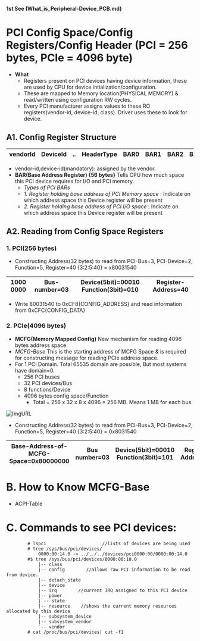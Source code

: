 **1st See (What_is_Peripheral-Device_PCB.md)**

# PCI Config Space/Config Registers/Config Header (PCI = 256 bytes, PCIe = 4096 byte)
- **What** 
	- Registers present on PCI devices having device information, these are used by CPU for device intialization/configuration.
	- These are mapped to Memory location(PHYSICAL MEMORY) & read/written using configuration RW cycles.
  - Every PCI manufacturer assigns values to these RO registers(vendor-id, device-id, class). Driver uses these to look for device.

## A1. Config Register Structure

|vendorId|DeviceId|..|HeaderType|BAR0|BAR1|BAR2|BAR3|BAR4|BAR5|
| --- | --- | --- | --- | --- | --- | ---- | --- | --- | --- |

- vendor-id,device-id(mandatory): assigned by the vendor.
- **BAR(Base Address Register) {56 bytes}** Tells CPU how much space this PCI device requires for I/O and PCI memory.
	- *Types of PCI BARs*
  	- *1. Register holding base address of PCI Memory space* : Indicate on which address space this Device register will be present
  	- *2. Register holding base address of PCI I/O space* : Indicate on which address space this Device register will be present    

## A2. Reading from Config Space Registers
### 1. PCI(256 bytes)
- Constructing Address(32 bytes) to read from PCI-Bus=3, PCI-Device=2, Function=5, Register=40 {3:2:5:40} = x80031540

| 1000 0000 |Bus-number=03|Device(5bit)=00010 Function(3bit)=010|Register-Address=40| 
| --- | --- | --- | --- | 

- Write 80031540 to 0xCF8{CONFIG_ADDRESS} and read information from 0xCFC{CONFIG_DATA}

### 2. PCIe(4096 bytes)
- **MCFG(Memory Mapped Config)** New mechanism for reading 4096 bytes address space.
- *MCFG-Base* This is the starting address of MCFG Space & is required for constructing message for reading PCIe address space.  
- For 1 PCI Domain.          Total 65535 domain are possible, But most systems have domain=0.
  - 256 PCI buses
  - 32 PCI devices/Bus
  - 8 functions/Device
  - 4096 bytes config space/Function
	  - Total = 256 x 32 x 8 x 4096 = 256 MB. Means 1 MB for each bus.

![ImgURL](https://i.ibb.co/LSnZW04/mmcfg-space.png)

- Constructing Address(32 bytes) to read from PCI-Bus=3, PCI-Device=2, Function=5, Register=40 {3:2:5:40} = 0x8031540
	
| Base-Address-of-MCFG-Space=0x80000000 | Bus number=03 | Device(5bit)=00010 Function(3bit)=101 | Register-Address=40 |
| --- | --- | --- | --- |


# B. How to Know MCFG-Base
- ACPI-Table

# C. Commands to see PCI devices:
```
        # lspci                     //lists of devices are being used
        # tree /sys/bus/pci/devices/
            0000:00:14.0 -> ../../../devices/pci0000:00/0000:00:14.0
        #$ tree /sys/bus/pci/devices/0000:00:10.0
            |-- class
            |-- config        //allows raw PCI information to be read from device.
            |-- detach_state
            |-- device
            |-- irq        //current IRQ assigned to this PCI device
            |-- power
            |`-- state
            |-- resource    //shows the current memory resources allocated by this device
            |-- subsystem_device
            |-- subsystem_vendor
            `-- vendor
        # cat /proc/bus/pci/devices| cut -f1
```
